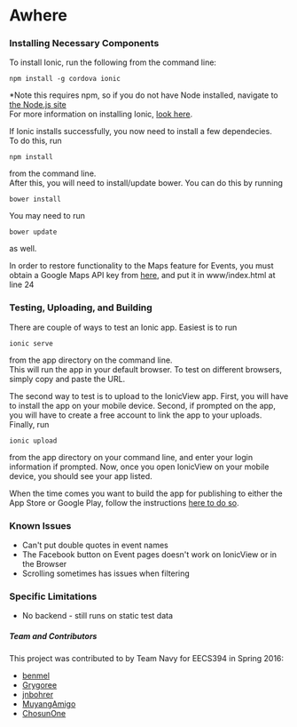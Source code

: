 # Awhere

### Installing Necessary Components

To install Ionic, run the following from the command line:  
```
npm install -g cordova ionic
``` 
*Note this requires npm, so if you do not have Node installed, navigate to [the Node.js site](https://nodejs.org/en/)  
For more information on installing Ionic, [look here](http://ionicframework.com/getting-started/).

If Ionic installs successfully, you now need to install a few dependecies.  
To do this, run  
```
npm install
```  
from the command line.  
After this, you will need to install/update bower. You can do this by running  
```
bower install
```  
You may need to run  
```
bower update
```  
as well.

In order to restore functionality to the Maps feature for Events, you must obtain a Google Maps API key from [here](https://developers.google.com/maps/documentation/javascript/get-api-key#key), and put it in www/index.html at line 24


### Testing, Uploading, and Building

There are couple of ways to test an Ionic app. Easiest is to run  
```
ionic serve
```  
from the app directory on the command line.  
This will run the app in your default browser. To test on different browsers, simply copy and paste the URL.

The second way to test is to upload to the IonicView app. First, you will have to install the app on your mobile device. Second, if prompted on the app, you will have to create a free account to link the app to your uploads.  
Finally, run  
```
ionic upload
```  
from the app directory on your command line, and enter your login information if prompted. Now, once you open IonicView on your mobile device, you should see your app listed.

When the time comes you want to build the app for publishing to either the App Store or Google Play, follow the instructions [here to do so](http://ionicframework.com/docs/guide/publishing.html).

### Known Issues

* Can't put double quotes in event names
* The Facebook button on Event pages doesn't work on IonicView or in the Browser
* Scrolling sometimes has issues when filtering

### Specific Limitations

* No backend - still runs on static test data

##### Team and Contributors

This project was contributed to by Team Navy for EECS394 in Spring 2016:
* [benmel](https://github.com/benmel)
* [Grygoree](https://github.com/Grygoree)
* [jnbohrer](https://github.com/jnbohrer)
* [MuyangAmigo](https://github.com/MuyangAmigo)
* [ChosunOne](https://github.com/chosunone)
